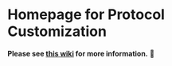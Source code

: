 # Homepage for Protocol Customization


**Please see [this wiki](https://github.com/yuroc5390/ProtocolCustomization/wiki) for more information.** :rocket:
